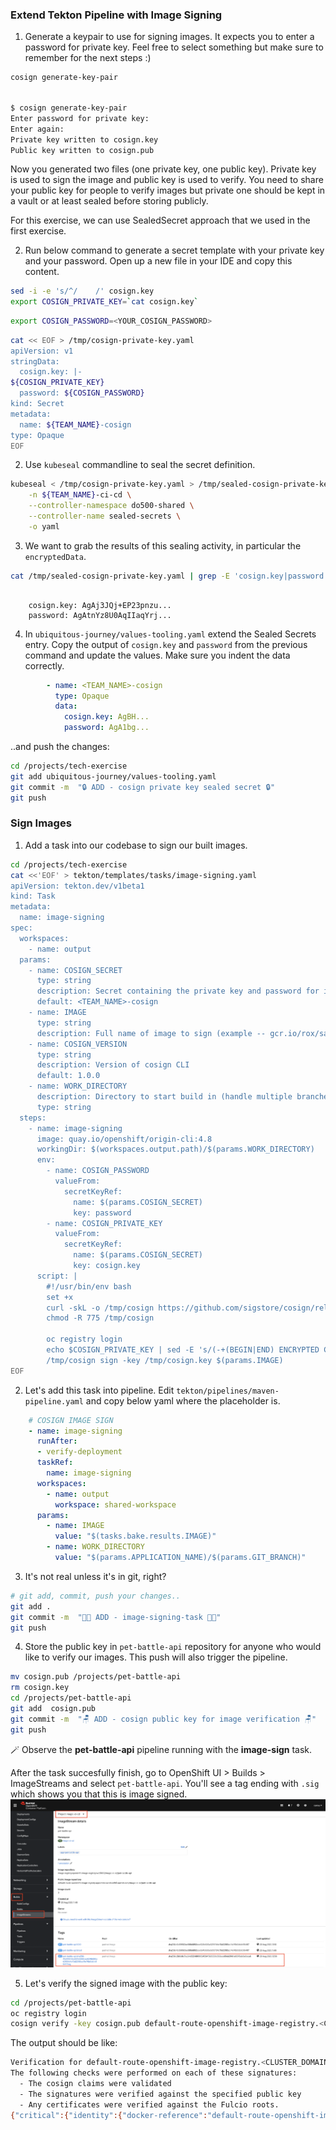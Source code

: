 ### Extend Tekton Pipeline with Image Signing

1. Generate a keypair to use for signing images. It expects you to enter a password for private key. Feel free to select something but make sure to remember for the next steps :) 

```bash
cosign generate-key-pair
```

<code class="language-bash">
$ cosign generate-key-pair
Enter password for private key: 
Enter again: 
Private key written to cosign.key
Public key written to cosign.pub
</code></pre>

Now you generated two files (one private key, one public key). Private key is used to sign the image and public key is used to verify. You need to share your public key for people to verify images but private one should be kept in a vault or at least sealed before storing publicly.

For this exercise, we can use SealedSecret approach that we used in the first exercise. 

2. Run below command to generate a secret template with your private key and your password. Open up a new file in your IDE and copy this content. 

```bash
sed -i -e 's/^/    /' cosign.key 
export COSIGN_PRIVATE_KEY=`cat cosign.key` 
```

```bash
export COSIGN_PASSWORD=<YOUR_COSIGN_PASSWORD>
```


```bash
cat << EOF > /tmp/cosign-private-key.yaml
apiVersion: v1
stringData:
  cosign.key: |-
${COSIGN_PRIVATE_KEY}
  password: ${COSIGN_PASSWORD}
kind: Secret
metadata:
  name: ${TEAM_NAME}-cosign
type: Opaque
EOF
```

2. Use `kubeseal` commandline to seal the secret definition.

```bash
kubeseal < /tmp/cosign-private-key.yaml > /tmp/sealed-cosign-private-key.yaml \
    -n ${TEAM_NAME}-ci-cd \
    --controller-namespace do500-shared \
    --controller-name sealed-secrets \
    -o yaml
```

3. We want to grab the results of this sealing activity, in particular the `encryptedData`.

```bash
cat /tmp/sealed-cosign-private-key.yaml | grep -E 'cosign.key|password'
```
<pre><code class="language-bash">
    cosign.key: AgAj3JQj+EP23pnzu...
    password: AgAtnYz8U0AqIIaqYrj...
</code></pre>

4. In `ubiquitous-journey/values-tooling.yaml` extend the Sealed Secrets entry. Copy the output of `cosign.key` and `password` from the previous command and update the values. Make sure you indent the data correctly.

```yaml
        - name: <TEAM_NAME>-cosign
          type: Opaque
          data:
            cosign.key: AgBH...
            password: AgA1bg...
  ```

..and push the changes:

```bash
cd /projects/tech-exercise
git add ubiquitous-journey/values-tooling.yaml
git commit -m  "🔒 ADD - cosign private key sealed secret 🔒" 
git push
```

### Sign Images
1. Add a task into our codebase to sign our built images.

```bash
cd /projects/tech-exercise
cat <<'EOF' > tekton/templates/tasks/image-signing.yaml
apiVersion: tekton.dev/v1beta1
kind: Task
metadata:
  name: image-signing
spec:
  workspaces:
    - name: output
  params:
    - name: COSIGN_SECRET
      type: string
      description: Secret containing the private key and password for image signing
      default: <TEAM_NAME>-cosign
    - name: IMAGE
      type: string
      description: Full name of image to sign (example -- gcr.io/rox/sample:5.0-rc1)
    - name: COSIGN_VERSION
      type: string
      description: Version of cosign CLI
      default: 1.0.0
    - name: WORK_DIRECTORY
      description: Directory to start build in (handle multiple branches)
      type: string
  steps:
    - name: image-signing
      image: quay.io/openshift/origin-cli:4.8
      workingDir: $(workspaces.output.path)/$(params.WORK_DIRECTORY)
      env:
        - name: COSIGN_PASSWORD
          valueFrom:
            secretKeyRef:
              name: $(params.COSIGN_SECRET)
              key: password
        - name: COSIGN_PRIVATE_KEY
          valueFrom:
            secretKeyRef:
              name: $(params.COSIGN_SECRET)
              key: cosign.key
      script: |
        #!/usr/bin/env bash
        set +x
        curl -skL -o /tmp/cosign https://github.com/sigstore/cosign/releases/download/v$(params.COSIGN_VERSION)/cosign-linux-amd64
        chmod -R 775 /tmp/cosign

        oc registry login
        echo $COSIGN_PRIVATE_KEY | sed -E 's/(-+(BEGIN|END) ENCRYPTED COSIGN PRIVATE KEY-+) *| +/\1\n/g' > /tmp/cosign.key
        /tmp/cosign sign -key /tmp/cosign.key $(params.IMAGE)
EOF
```


2. Let's add this task into pipeline. Edit `tekton/pipelines/maven-pipeline.yaml` and copy below yaml where the placeholder is.

```yaml
    # COSIGN IMAGE SIGN 
    - name: image-signing
      runAfter:
      - verify-deployment
      taskRef:
        name: image-signing
      workspaces:
        - name: output
          workspace: shared-workspace
      params:
        - name: IMAGE
          value: "$(tasks.bake.results.IMAGE)"
        - name: WORK_DIRECTORY
          value: "$(params.APPLICATION_NAME)/$(params.GIT_BRANCH)"
```

3. It's not real unless it's in git, right?

```bash
# git add, commit, push your changes..
git add .
git commit -m  "👨‍🎤 ADD - image-signing-task 👨‍🎤" 
git push
```

4. Store the public key in `pet-battle-api` repository for anyone who would like to verify our images. This push will also trigger the pipeline.

```bash
mv cosign.pub /projects/pet-battle-api
rm cosign.key
cd /projects/pet-battle-api
git add  cosign.pub
git commit -m  "🪑 ADD - cosign public key for image verification 🪑"
git push
```

🪄 Observe the **pet-battle-api** pipeline running with the **image-sign** task.

After the task succesfully finish, go to OpenShift UI > Builds > ImageStreams and select `pet-battle-api`. You'll see a tag ending with `.sig` which shows you that this is image signed. 
![cosign-image-signing](images/cosign-image-signing.png)

5. Let's verify the signed image with the public key:

```bash
cd /projects/pet-battle-api
oc registry login
cosign verify -key cosign.pub default-route-openshift-image-registry.<CLUSTER_DOMAIN>/<TEAM_NAME>-cd-cd/pet-battle-api
```

The output should be like:

```bash
Verification for default-route-openshift-image-registry.<CLUSTER_DOMAIN>/<TEAM_NAME>-ci-cd/pet-battle-api --
The following checks were performed on each of these signatures:
  - The cosign claims were validated
  - The signatures were verified against the specified public key
  - Any certificates were verified against the Fulcio roots.
{"critical":{"identity":{"docker-reference":"default-route-openshift-image-registry.<CLUSTER_DOMAIN>/<TEAM_NAME>-ci-cd/pet-battle-api"},"image":{"docker-manifest-digest":"sha256:ec332c568ef608b6f1d2d179d9ac154523fbe412b4f893d76d49d267a7973fea"},"type":"cosign container image signature"},"optional":null}
```
